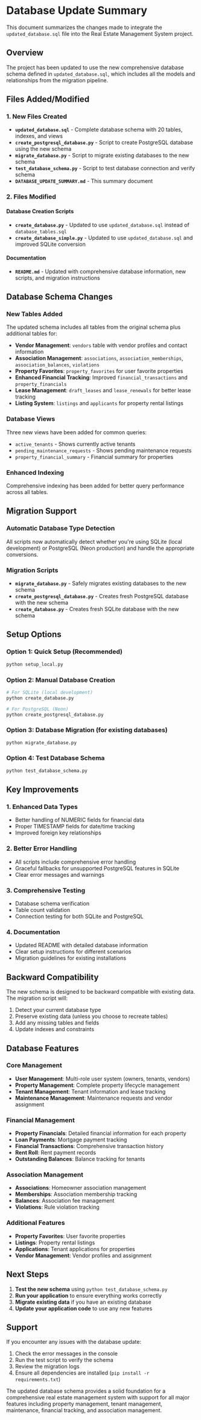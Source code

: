 # Database Update Summary

This document summarizes the changes made to integrate the `updated_database.sql` file into the Real Estate Management System project.

## Overview

The project has been updated to use the new comprehensive database schema defined in `updated_database.sql`, which includes all the models and relationships from the migration pipeline.

## Files Added/Modified

### 1. New Files Created

- **`updated_database.sql`** - Complete database schema with 20 tables, indexes, and views
- **`create_postgresql_database.py`** - Script to create PostgreSQL database using the new schema
- **`migrate_database.py`** - Script to migrate existing databases to the new schema
- **`test_database_schema.py`** - Script to test database connection and verify schema
- **`DATABASE_UPDATE_SUMMARY.md`** - This summary document

### 2. Files Modified

#### Database Creation Scripts
- **`create_database.py`** - Updated to use `updated_database.sql` instead of `database_tables.sql`
- **`create_database_simple.py`** - Updated to use `updated_database.sql` and improved SQLite conversion

#### Documentation
- **`README.md`** - Updated with comprehensive database information, new scripts, and migration instructions

## Database Schema Changes

### New Tables Added
The updated schema includes all tables from the original schema plus additional tables for:

- **Vendor Management**: `vendors` table with vendor profiles and contact information
- **Association Management**: `associations`, `association_memberships`, `association_balances`, `violations`
- **Property Favorites**: `property_favorites` for user favorite properties
- **Enhanced Financial Tracking**: Improved `financial_transactions` and `property_financials`
- **Lease Management**: `draft_leases` and `lease_renewals` for better lease tracking
- **Listing System**: `listings` and `applicants` for property rental listings

### Database Views
Three new views have been added for common queries:
- `active_tenants` - Shows currently active tenants
- `pending_maintenance_requests` - Shows pending maintenance requests
- `property_financial_summary` - Financial summary for properties

### Enhanced Indexing
Comprehensive indexing has been added for better query performance across all tables.

## Migration Support

### Automatic Database Type Detection
All scripts now automatically detect whether you're using SQLite (local development) or PostgreSQL (Neon production) and handle the appropriate conversions.

### Migration Scripts
- **`migrate_database.py`** - Safely migrates existing databases to the new schema
- **`create_postgresql_database.py`** - Creates fresh PostgreSQL database with the new schema
- **`create_database.py`** - Creates fresh SQLite database with the new schema

## Setup Options

### Option 1: Quick Setup (Recommended)
```bash
python setup_local.py
```

### Option 2: Manual Database Creation
```bash
# For SQLite (local development)
python create_database.py

# For PostgreSQL (Neon)
python create_postgresql_database.py
```

### Option 3: Database Migration (for existing databases)
```bash
python migrate_database.py
```

### Option 4: Test Database Schema
```bash
python test_database_schema.py
```

## Key Improvements

### 1. Enhanced Data Types
- Better handling of NUMERIC fields for financial data
- Proper TIMESTAMP fields for date/time tracking
- Improved foreign key relationships

### 2. Better Error Handling
- All scripts include comprehensive error handling
- Graceful fallbacks for unsupported PostgreSQL features in SQLite
- Clear error messages and warnings

### 3. Comprehensive Testing
- Database schema verification
- Table count validation
- Connection testing for both SQLite and PostgreSQL

### 4. Documentation
- Updated README with detailed database information
- Clear setup instructions for different scenarios
- Migration guidelines for existing installations

## Backward Compatibility

The new schema is designed to be backward compatible with existing data. The migration script will:
1. Detect your current database type
2. Preserve existing data (unless you choose to recreate tables)
3. Add any missing tables and fields
4. Update indexes and constraints

## Database Features

### Core Management
- **User Management**: Multi-role user system (owners, tenants, vendors)
- **Property Management**: Complete property lifecycle management
- **Tenant Management**: Tenant information and lease tracking
- **Maintenance Management**: Maintenance requests and vendor assignment

### Financial Management
- **Property Financials**: Detailed financial information for each property
- **Loan Payments**: Mortgage payment tracking
- **Financial Transactions**: Comprehensive transaction history
- **Rent Roll**: Rent payment records
- **Outstanding Balances**: Balance tracking for tenants

### Association Management
- **Associations**: Homeowner association management
- **Memberships**: Association membership tracking
- **Balances**: Association fee management
- **Violations**: Rule violation tracking

### Additional Features
- **Property Favorites**: User favorite properties
- **Listings**: Property rental listings
- **Applications**: Tenant applications for properties
- **Vendor Management**: Vendor profiles and assignment

## Next Steps

1. **Test the new schema** using `python test_database_schema.py`
2. **Run your application** to ensure everything works correctly
3. **Migrate existing data** if you have an existing database
4. **Update your application code** to use any new features

## Support

If you encounter any issues with the database update:
1. Check the error messages in the console
2. Run the test script to verify the schema
3. Review the migration logs
4. Ensure all dependencies are installed (`pip install -r requirements.txt`)

The updated database schema provides a solid foundation for a comprehensive real estate management system with support for all major features including property management, tenant management, maintenance, financial tracking, and association management.

